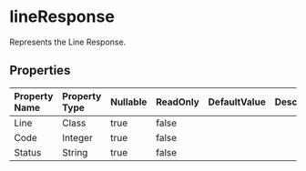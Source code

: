 # **lineResponse**

Represents the Line Response. 

## **Properties**

| Property Name | Property Type | Nullable |  ReadOnly | DefaultValue | Description | 
| :- | :- | :- |:- |  :- | :- |
|Line|Class|true|false |  ||
|Code|Integer|true|false |  ||
|Status|String|true|false |  ||

